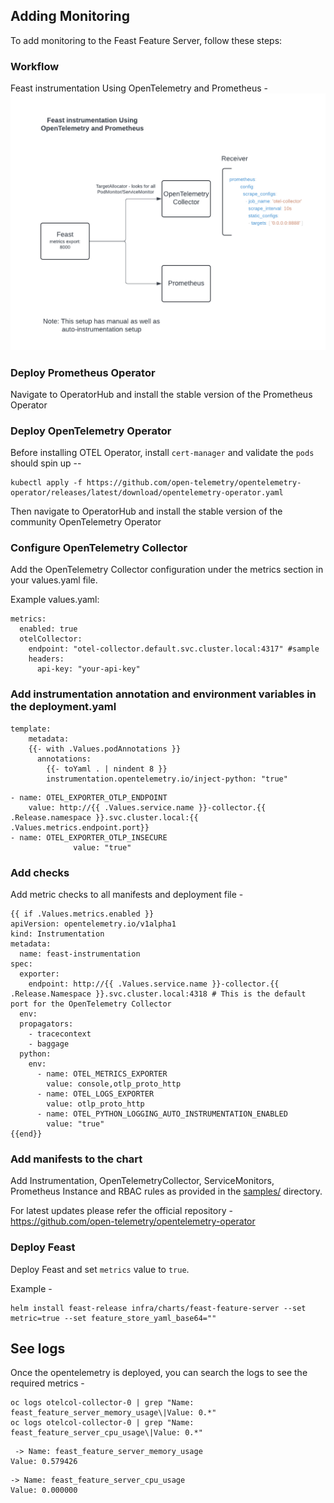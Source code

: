 ## Adding Monitoring
To add monitoring to the Feast Feature Server, follow these steps:

### Workflow

Feast instrumentation Using OpenTelemetry and Prometheus - 
![Workflow](samples/workflow.png)

### Deploy Prometheus Operator
Navigate to OperatorHub and install the stable version of the Prometheus Operator

### Deploy OpenTelemetry Operator
Before installing OTEL Operator, install `cert-manager` and validate the `pods` should spin up --
```
kubectl apply -f https://github.com/open-telemetry/opentelemetry-operator/releases/latest/download/opentelemetry-operator.yaml
```

Then navigate to OperatorHub and install the stable version of the community OpenTelemetry Operator


### Configure OpenTelemetry Collector
Add the OpenTelemetry Collector configuration under the metrics section in your values.yaml file.

Example values.yaml:

```
metrics:
  enabled: true
  otelCollector:
    endpoint: "otel-collector.default.svc.cluster.local:4317" #sample
    headers:
      api-key: "your-api-key"
```

### Add instrumentation annotation and environment variables in the deployment.yaml 

```
template:
    metadata:
    {{- with .Values.podAnnotations }}
      annotations:
        {{- toYaml . | nindent 8 }}
        instrumentation.opentelemetry.io/inject-python: "true"
```

```
- name: OTEL_EXPORTER_OTLP_ENDPOINT
    value: http://{{ .Values.service.name }}-collector.{{ .Release.namespace }}.svc.cluster.local:{{ .Values.metrics.endpoint.port}}
- name: OTEL_EXPORTER_OTLP_INSECURE
              value: "true"     
```

### Add checks
Add metric checks to all manifests and deployment file -

```
{{ if .Values.metrics.enabled }}
apiVersion: opentelemetry.io/v1alpha1
kind: Instrumentation
metadata:
  name: feast-instrumentation
spec:
  exporter:
    endpoint: http://{{ .Values.service.name }}-collector.{{ .Release.Namespace }}.svc.cluster.local:4318 # This is the default port for the OpenTelemetry Collector
  env:
  propagators:
    - tracecontext
    - baggage
  python:
    env:
      - name: OTEL_METRICS_EXPORTER
        value: console,otlp_proto_http
      - name: OTEL_LOGS_EXPORTER
        value: otlp_proto_http
      - name: OTEL_PYTHON_LOGGING_AUTO_INSTRUMENTATION_ENABLED
        value: "true"
{{end}}
```

### Add manifests to the chart 
Add Instrumentation, OpenTelemetryCollector, ServiceMonitors, Prometheus Instance and RBAC rules as provided in the [samples/](https://github.com/feast-dev/feast/tree/91540703c483f1cd03b534a1a45bc4ccdcf79f81/infra/charts/feast-feature-server/samples) directory.

For latest updates please refer the official repository - https://github.com/open-telemetry/opentelemetry-operator

### Deploy Feast 
Deploy Feast and set `metrics` value to `true`.

Example - 
```
helm install feast-release infra/charts/feast-feature-server --set metric=true --set feature_store_yaml_base64=""
```

## See logs 
Once the opentelemetry is deployed, you can search the logs to see the required metrics - 

```
oc logs otelcol-collector-0 | grep "Name: feast_feature_server_memory_usage\|Value: 0.*"
oc logs otelcol-collector-0 | grep "Name: feast_feature_server_cpu_usage\|Value: 0.*"
```
```
 -> Name: feast_feature_server_memory_usage
Value: 0.579426
```
```
-> Name: feast_feature_server_cpu_usage
Value: 0.000000
```
